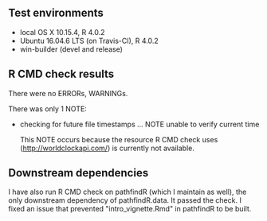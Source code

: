 ## Test environments
* local OS X 10.15.4, R 4.0.2
* Ubuntu 16.04.6 LTS (on Travis-CI), R 4.0.2
* win-builder (devel and release)

## R CMD check results
There were no ERRORs, WARNINGs. 

There was only 1 NOTE:
* checking for future file timestamps ... NOTE
unable to verify current time

  This NOTE occurs because the resource R CMD check uses 
  (http://worldclockapi.com/) is currently not available.

## Downstream dependencies
I have also run R CMD check on pathfindR (which I maintain as well), the only 
downstream dependency of pathfindR.data. It passed the check. I fixed an issue 
that prevented "intro_vignette.Rmd" in pathfindR to be built.
